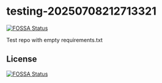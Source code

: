# testing-20250708212713321
[![FOSSA Status](https://app.fossa.com/api/projects/git%2Bgithub.com%2Fkirogum%2Ftesting-20250708212713321.svg?type=shield)](https://app.fossa.com/projects/git%2Bgithub.com%2Fkirogum%2Ftesting-20250708212713321?ref=badge_shield)

Test repo with empty requirements.txt


## License
[![FOSSA Status](https://app.fossa.com/api/projects/git%2Bgithub.com%2Fkirogum%2Ftesting-20250708212713321.svg?type=large)](https://app.fossa.com/projects/git%2Bgithub.com%2Fkirogum%2Ftesting-20250708212713321?ref=badge_large)